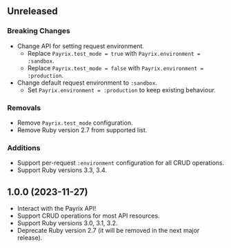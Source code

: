 ## Unreleased

### Breaking Changes

- Change API for setting request environment.
  - Replace `Payrix.test_mode = true` with `Payrix.environment = :sandbox`.
  - Replace `Payrix.test_mode = false` with `Payrix.environment = :production`.
- Change default request environment to `:sandbox`.
  - Set `Payrix.environment = :production` to keep existing behaviour.

### Removals

- Remove `Payrix.test_mode` configuration.
- Remove Ruby version 2.7 from supported list.

### Additions

- Support per-request `:environment` configuration for all CRUD operations.
- Support Ruby versions 3.3, 3.4.

## 1.0.0 (2023-11-27)

- Interact with the Payrix API!
- Support CRUD operations for most API resources.
- Support Ruby versions 3.0, 3.1, 3.2.
- Deprecate Ruby version 2.7 (it will be removed in the next major release).
